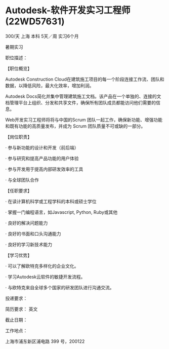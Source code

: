 # Autodesk-软件开发实习工程师 (22WD57631)

300/天 上海 本科 5天／周 实习6个月

暑期实习

职位描述：

【职位概览】

Autodesk Construction Cloud在建筑施工项目的每一个阶段连接工作流、团队和数据，以降低风险，最大化效率，增加利润。

Autodesk Docs简化并集中管理建筑施工文档。该产品在一个单独的、连接的文档管理平台上组织、分发和共享文件，确保所有团队成员都能访问他们需要的信息。

Web开发实习工程师将将与中国的Scrum 团队一起工作，确保新功能、增强功能和既有功能的高质量发布，并成为 Scrum 团队质量不可或缺的一部分。

【岗位职责】

·    参与新功能的设计和开发（前后端）

·    参与研究和提高产品功能的用户体验

·    参与开发用于提高内部研发效率的工具

·    与全球团队合作



【任职要求】

·    在读计算机科学或工程学科的本科或硕士学位

·    掌握一门编程语言，如Javascript, Python, Ruby或其他

·    良好的解决问题能力

·    良好的书面和口头沟通能力

·    良好的学习新技术能力

【学习优势】

·    可以了解欧特克多样化的企业文化。

·    学习Autodesk云软件的敏捷开发流程。

·    与欧特克来自全球多个国家的研发团队进行沟通交流。

投递要求：

简历要求： 英文

截止日期：

工作地点：

上海市浦东新区浦电路 399 号，200122
